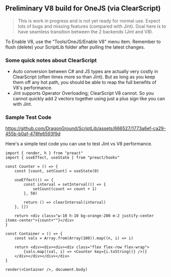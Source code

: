 ## Preliminary V8 build for OneJS (via ClearScript)

> This is work in progress and is not yet ready for normal use. Expect lots of bugs and missing features (compared with Jint). Goal here is to have seamless transition between the 2 backends (Jint and V8).

To Enable V8, use the "Tools/OneJS/Enable V8" menu item. Remember to flush (delete) your ScriptLib folder after pulling the latest changes.

### Some quick notes about ClearScript

 * Auto conversion between C# and JS types are actually very costly in ClearScript (often times more so than Jint). But as long as you keep them off any hot path, you should be able to reap the full benefits of V8's performance.
 * Jint supports Operator Overloading; ClearScript V8 cannot. So you cannot quickly add 2 vectors together using just a plus sign like you can with Jint.

### Sample Test Code

https://github.com/DragonGround/ScriptLib/assets/666527/1773a6ef-ca29-455b-b0af-478fe6593f9d

Here's a simple test code you can use to test Jint vs V8 performance.

```tsx
import { render, h } from "preact"
import { useEffect, useState } from "preact/hooks"

const Counter = () => {
    const [count, setCount] = useState(0)

    useEffect(() => {
        const interval = setInterval(() => {
            setCount(count => count + 1)
        }, 50)

        return () => clearInterval(interval)
    }, [])

    return <div class="w-10 h-10 bg-orange-200 m-2 justify-center items-center">{count+""}</div>
}

const Container = () => {
    const vals = Array.from(Array(100)).map((n, i) => i)

    return <div><div><div><div class="flex flex-row flex-wrap">
        {vals.map((val, i) => <Counter key={i.toString()} />)}
    </div></div></div></div>
}

render(<Container />, document.body)
```